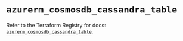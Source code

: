 # `azurerm_cosmosdb_cassandra_table`

Refer to the Terraform Registry for docs: [`azurerm_cosmosdb_cassandra_table`](https://registry.terraform.io/providers/hashicorp/azurerm/3.87.0/docs/resources/cosmosdb_cassandra_table).
